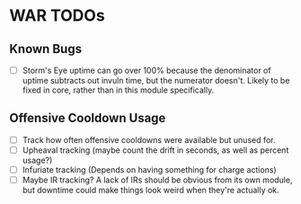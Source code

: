 # WAR TODOs

## Known Bugs
- [ ] Storm's Eye uptime can go over 100% because the denominator of uptime
      subtracts out invuln time, but the numerator doesn't. Likely to be fixed
      in core, rather than in this module specifically.

## Offensive Cooldown Usage

- [ ] Track how often offensive cooldowns were available but unused for.
- [ ] Upheaval tracking (maybe count the drift in seconds, as well as percent
      usage?)
- [ ] Infuriate tracking (Depends on having something for charge actions)
- [ ] Maybe IR tracking? A lack of IRs should be obvious from its own module,
      but downtime could make things look weird when they're actually ok.
